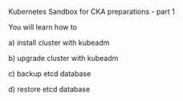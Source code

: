 Kubernetes Sandbox for CKA  preparations - part 1 

You will learn how to 

a) install cluster with kubeadm

b) upgrade cluster with kubeadm

c) backup etcd database

d) restore etcd database



